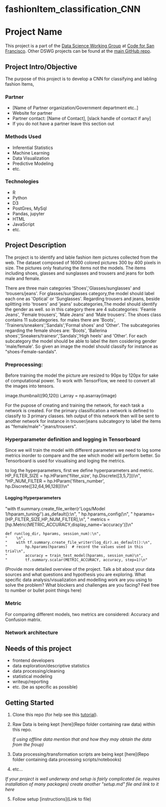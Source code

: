 # fashionItem_classification_CNN

# Project Name
This project is a part of the [Data Science Working Group](http://datascience.codeforsanfrancisco.org) at [Code for San Francisco](http://www.codeforsanfrancisco.org).  Other DSWG projects can be found at the [main GitHub repo](https://github.com/sfbrigade/data-science-wg).


## Project Intro/Objective
The purpose of this project is to develop a CNN for classifying and labling fashion Items,

### Partner
* [Name of Partner organization/Government department etc..]
* Website for partner
* Partner contact: [Name of Contact], [slack handle of contact if any]
* If you do not have a partner leave this section out

### Methods Used
* Inferential Statistics
* Machine Learning
* Data Visualization
* Predictive Modeling
* etc.

### Technologies
* R 
* Python
* D3
* PostGres, MySql
* Pandas, jupyter
* HTML
* JavaScript
* etc. 

## Project Description
The project is to  identify and lable fashion item pictures collected from the web. The dataset composed of 16000 colored pictures 300 by 400 pixels in size. The pictures only featuring the items not the models. The items including shoes, glasses and sunglasses and trousers and jeans for both male and female.

There are three main categories 'Shoes','Glasses/sunglasses' and 'trousers/jeans'. For glasses/sunglasses category,the model should label each one as 'Optical' or 'Sunglasses'. Regarding trousers and jeans, beside splitting into 'trosers' and 'jeans' subcategories,The model should identify the gender as well. so in this category there are 4 subcategories: 'Feamle Jeans', 'Female trousers', 'Male Jeans' and 'Male trousers'. The shoes class contains 11 subcategories. for males there are 'Boots', 'Trainers/sneakers','Sandals','Formal shoes' and 'Other'. The subcategories regarding the female shoes are: 'Boots', 'Ballerina shoes','Sneakers/trainesr','Sandals','High heels' and 'Other'. For each subcategory the model should be able to label the item cosidering gender 'male/female'. So given an image the model should classify for instance as "shoes-Female-sandals". 

### Preprocessing:
Before training the model the picture are resized to 90px by 120px for sake of computational power. To work with TensorFlow, we need to convert all the images into tensors.

image.thumbnail((90,120))
i_array = np.asarray(image)


For the pupose of creating and training the network, for each task a network is created. For the primary classification a network is defined to classify to 3 primary classes. teh output of this network then will be sent to another network for instance in trouser/jeans subcategory to label the items as "female/male"-"jeans/trousers".

### Hyperparameter definition and logging in Tensorboard
Since we will train the model with different parameters we need to log some metrics inorder to compare and the see which model will perform better. So Tensorboard is used for visualising and loging the metrics.


to log the hyperparameters, first we define hyperparameters and metric.
HP_FILTER_SIZE = hp.HParam('filter_size', hp.Discrete([3,5,7]))\n",
    "HP_NUM_FILTER = hp.HParam('filters_number', hp.Discrete([32,64,96,128]))\n"
#### Logging Hyperparameters   
"with tf.summary.create_file_writer(r'Logs/Model 1/hparam_tuning/').as_default():\n",
    "    hp.hparams_config(\n",
    "        hparams= [HP_FILTER_SIZE,HP_NUM_FILTER],\n",
    "        metrics = [hp.Metric(METRIC_ACCURACY,display_name='accuracy')]\n"
    
    def run(log_dir, hparams, session_num):\n",
    "    \n",
    "    with tf.summary.create_file_writer(log_dir).as_default():\n",
    "        hp.hparams(hparams)  # record the values used in this trial\n",
    "        accuracy = train_test_model(hparams, session_num)\n",
    "        tf.summary.scalar(METRIC_ACCURACY, accuracy, step=1)\n"
   
(Provide more detailed overview of the project.  Talk a bit about your data sources and what questions and hypothesis you are exploring. What specific data analysis/visualization and modelling work are you using to solve the problem? What blockers and challenges are you facing?  Feel free to number or bullet point things here)

### Metric
For comparing different models, two metrics are considered: Accuracy and Confusion matrix.

### Network architecture

## Needs of this project

- frontend developers
- data exploration/descriptive statistics
- data processing/cleaning
- statistical modeling
- writeup/reporting
- etc. (be as specific as possible)

## Getting Started

1. Clone this repo (for help see this [tutorial](https://help.github.com/articles/cloning-a-repository/)).
2. Raw Data is being kept [here](Repo folder containing raw data) within this repo.

    *If using offline data mention that and how they may obtain the data from the froup)*
    
3. Data processing/transformation scripts are being kept [here](Repo folder containing data processing scripts/notebooks)
4. etc...

*If your project is well underway and setup is fairly complicated (ie. requires installation of many packages) create another "setup.md" file and link to it here*  

5. Follow setup [instructions](Link to file)




